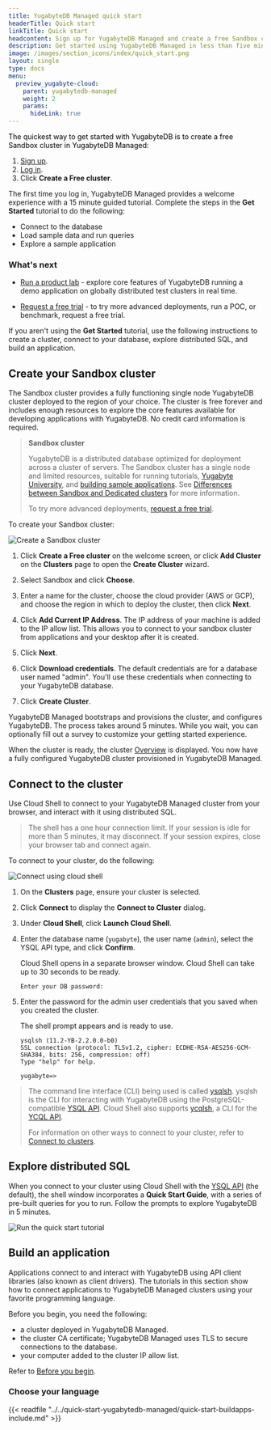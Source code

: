 ```yaml
---
title: YugabyteDB Managed quick start
headerTitle: Quick start
linkTitle: Quick start
headcontent: Sign up for YugabyteDB Managed and create a free Sandbox cluster
description: Get started using YugabyteDB Managed in less than five minutes.
image: /images/section_icons/index/quick_start.png
layout: single
type: docs
menu:
  preview_yugabyte-cloud:
    parent: yugabytedb-managed
    weight: 2
    params:
      hideLink: true
---
```


<span style="color: black;">The quickest way to get started with YugabyteDB is to create a free Sandbox cluster in YugabyteDB Managed:

1. [Sign up](https://cloud.yugabyte.com/signup?utm_medium=direct&utm_source=docs&utm_campaign=YBM_signup).
1. [Log in](https://cloud.yugabyte.com/login).
1. Click **Create a Free cluster**.

The first time you log in, YugabyteDB Managed provides a welcome experience with a 15 minute guided tutorial. Complete the steps in the **Get Started** tutorial to do the following:

- Connect to the database
- Load sample data and run queries
- Explore a sample application

<!-- Following sections are duplicated in quick-start-yugabytdb-managed -->

### What's next

- [Run a product lab](../managed-labs/) - explore core features of YugabyteDB running a demo application on globally distributed test clusters in real time.

- [Request a free trial](../managed-freetrial/) - to try more advanced deployments, run a POC, or benchmark, request a free trial.

If you aren't using the **Get Started** tutorial, use the following instructions to create a cluster, connect to your database, explore distributed SQL, and build an application.

## Create your Sandbox cluster

The Sandbox cluster provides a fully functioning single node YugabyteDB cluster deployed to the region of your choice. The cluster is free forever and includes enough resources to explore the core features available for developing applications with YugabyteDB. No credit card information is required.

>**Sandbox cluster**
>
>YugabyteDB is a distributed database optimized for deployment across a cluster of servers. The Sandbox cluster has a single node and limited resources, suitable for running tutorials, [Yugabyte University](https://university.yugabyte.com), and [building sample applications](/preview/develop/build-apps/). See [Differences between Sandbox and Dedicated clusters](/preview/faq/yugabytedb-managed-faq/#what-are-the-differences-between-sandbox-and-dedicated-clusters) for more information.
>
>To try more advanced deployments, [request a free trial](../managed-freetrial/).

To create your Sandbox cluster:

![Create a Sandbox cluster](/images/yb-cloud/cloud-add-free-cluster.gif)

1. Click **Create a Free cluster** on the welcome screen, or click **Add Cluster** on the **Clusters** page to open the **Create Cluster** wizard.

1. Select Sandbox and click **Choose**.

1. Enter a name for the cluster, choose the cloud provider (AWS or GCP), and choose the region in which to deploy the cluster, then click **Next**.

1. Click **Add Current IP Address**. The IP address of your machine is added to the IP allow list. This allows you to connect to your sandbox cluster from applications and your desktop after it is created.

1. Click **Next**.

1. Click **Download credentials**. The default credentials are for a database user named "admin". You'll use these credentials when connecting to your YugabyteDB database.

1. Click **Create Cluster**.

YugabyteDB Managed bootstraps and provisions the cluster, and configures YugabyteDB. The process takes around 5 minutes. While you wait, you can optionally fill out a survey to customize your getting started experience.

When the cluster is ready, the cluster [Overview](/preview/yugabyte-cloud/cloud-monitor/overview/) is displayed. You now have a fully configured YugabyteDB cluster provisioned in YugabyteDB Managed.

## Connect to the cluster

Use Cloud Shell to connect to your YugabyteDB Managed cluster from your browser, and interact with it using distributed SQL.

>The shell has a one hour connection limit. If your session is idle for more than 5 minutes, it may disconnect. If your session expires, close your browser tab and connect again.

To connect to your cluster, do the following:

![Connect using cloud shell](/images/yb-cloud/cloud-connect-shell.gif)

1. On the **Clusters** page, ensure your cluster is selected.

1. Click **Connect** to display the **Connect to Cluster** dialog.

1. Under **Cloud Shell**, click **Launch Cloud Shell**.

1. Enter the database name (`yugabyte`), the user name (`admin`), select the YSQL API type, and click **Confirm**.

    Cloud Shell opens in a separate browser window. Cloud Shell can take up to 30 seconds to be ready.

    ```output
    Enter your DB password:
    ```

1. Enter the password for the admin user credentials that you saved when you created the cluster.

    The shell prompt appears and is ready to use.

    ```output
    ysqlsh (11.2-YB-2.2.0.0-b0)
    SSL connection (protocol: TLSv1.2, cipher: ECDHE-RSA-AES256-GCM-SHA384, bits: 256, compression: off)
    Type "help" for help.

    yugabyte=>
    ```

> The command line interface (CLI) being used is called [ysqlsh](/preview/admin/ysqlsh/). ysqlsh is the CLI for interacting with YugabyteDB using the PostgreSQL-compatible [YSQL API](/preview/api/ysql/). Cloud Shell also supports [ycqlsh](/preview/admin/ycqlsh/), a CLI for the [YCQL API](/preview/api/ycql/).
>
> For information on other ways to connect to your cluster, refer to [Connect to clusters](/preview/yugabyte-cloud/cloud-connect).

## Explore distributed SQL

When you connect to your cluster using Cloud Shell with the [YSQL API](/preview/api/ysql/) (the default), the shell window incorporates a **Quick Start Guide**, with a series of pre-built queries for you to run. Follow the prompts to explore YugabyteDB in 5 minutes.

![Run the quick start tutorial](/images/yb-cloud/cloud-shell-tutorial.gif)

## Build an application

Applications connect to and interact with YugabyteDB using API client libraries (also known as client drivers). The tutorials in this section show how to connect applications to YugabyteDB Managed clusters using your favorite programming language.

Before you begin, you need the following:

- a cluster deployed in YugabyteDB Managed.
- the cluster CA certificate; YugabyteDB Managed uses TLS to secure connections to the database.
- your computer added to the cluster IP allow list.

Refer to [Before you begin](/preview/develop/build-apps/cloud-add-ip/).

### Choose your language

{{< readfile "../../quick-start-yugabytedb-managed/quick-start-buildapps-include.md" >}}

